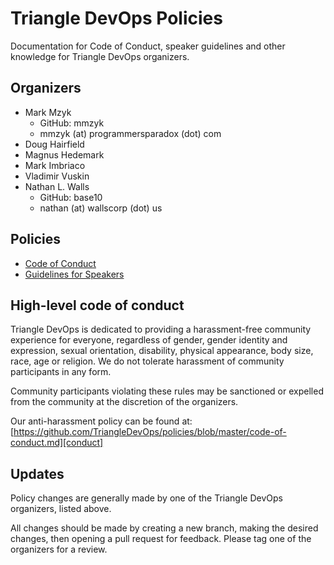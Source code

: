 # Triangle DevOps Policies

Documentation for Code of Conduct, speaker guidelines and other knowledge for
Triangle DevOps organizers.

## Organizers

* Mark Mzyk
  * GitHub: mmzyk
  * mmzyk (at) programmersparadox (dot) com
* Doug Hairfield
* Magnus Hedemark
* Mark Imbriaco
* Vladimir Vuskin
* Nathan L. Walls
  * GitHub: base10
  * nathan (at) wallscorp (dot) us

## Policies

* [Code of Conduct][conduct]
* [Guidelines for Speakers][speakers]

## High-level code of conduct

Triangle DevOps is dedicated to providing a harassment-free community experience
for everyone, regardless of gender, gender identity and expression, sexual
orientation, disability, physical appearance, body size, race, age or religion.
We do not tolerate harassment of community participants in any form.

Community participants violating these rules may be sanctioned or expelled from
the community at the discretion of the organizers.

Our anti-harassment policy can be found at: [https://github.com/TriangleDevOps/policies/blob/master/code-of-conduct.md][conduct]

## Updates

Policy changes are generally made by one of the Triangle DevOps organizers,
listed above.

All changes should be made by creating a new branch, making the desired changes,
then opening a pull request for feedback. Please tag one of the organizers for
a review.

[conduct]: code-of-conduct.md
[speakers]: speaking-guidelines.md
